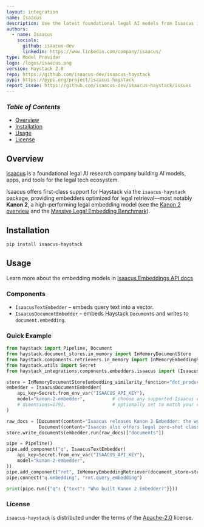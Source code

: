 ```yaml
---
layout: integration
name: Isaacus
description: Use the latest foundational legal AI models from Isaacus in Haystack.
authors:
  - name: Isaacus
    socials:
      github: isaacus-dev
      linkedin: https://www.linkedin.com/company/isaacus/
type: Model Provider
logo: /logos/isaacus.png
version: Haystack 2.0
repo: https://github.com/isaacus-dev/isaacus-haystack
pypi: https://pypi.org/project/isaacus-haystack
report_issue: https://github.com/isaacus-dev/isaacus-haystack/issues
---
```


### ***Table of Contents***
- [Overview](#overview)
- [Installation](#installation)
- [Usage](#usage)
- [License](#license)

## Overview
[Isaacus](https://isaacus.com/) is a foundational legal AI research company building AI models, apps, and tools for the legal tech ecosystem.

Isaacus offers first-class support for Haystack via the `isaacus-haystack` package, providing embedders optimized for legal retrieval—most notably **Kanon 2**, a high-performing legal embedding model (see the [Kanon 2 overview](https://isaacus.com/blog/introducing-kanon-2-embedder) and the [Massive Legal Embedding Benchmark](https://isaacus.com/blog/introducing-mleb)).

## Installation
```bash
pip install isaacus-haystack
```
## Usage
Learn more about the embedding models in [Isaacus Embeddings API docs](https://docs.isaacus.com/capabilities/embedding)

### Components
- `IsaacusTextEmbedder` – embeds query text into a vector.
- `IsaacusDocumentEmbedder` – embeds Haystack `Document`s and writes to `document.embedding`.

### Quick Example
```python
from haystack import Pipeline, Document
from haystack.document_stores.in_memory import InMemoryDocumentStore
from haystack.components.retrievers.in_memory import InMemoryEmbeddingRetriever
from haystack.utils import Secret
from haystack_integrations.components.embedders.isaacus import (IsaacusTextEmbedder, IsaacusDocumentEmbedder)

store = InMemoryDocumentStore(embedding_similarity_function="dot_product")
embedder = IsaacusDocumentEmbedder(
    api_key=Secret.from_env_var("ISAACUS_API_KEY"),
    model="kanon-2-embedder",          # choose any supported Isaacus embedding model
    # dimensions=1792,                 # optionally set to match your vector DB
)

raw_docs = [Document(content="Isaacus releases Kanon 2 Embedder: the world's best legal embedding model."),
            Document(content="Isaacus also offers legal zero-shot classification and extractive question answering models.")]
store.write_documents(embedder.run(raw_docs)["documents"])

pipe = Pipeline()
pipe.add_component("q", IsaacusTextEmbedder(
    api_key=Secret.from_env_var("ISAACUS_API_KEY"),
    model="kanon-2-embedder",
))
pipe.add_component("ret", InMemoryEmbeddingRetriever(document_store=store))
pipe.connect("q.embedding", "ret.query_embedding")

print(pipe.run({"q": {"text": "Who built Kanon 2 Embedder?"}}))
```


### License

`isaacus-haystack` is distributed under the terms of the [Apache-2.0](https://spdx.org/licenses/Apache-2.0.html) license.